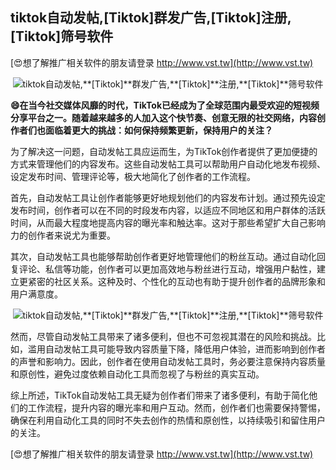 ## **tiktok自动发帖,**[Tiktok]**群发广告,**[Tiktok]**注册,**[Tiktok]**筛号软件**

[😍想了解推广相关软件的朋友请登录 http://www.vst.tw](http://www.vst.tw)

 <center><img src="https://vst.tw/MP4/tuiguang/png/7.png" alt="tiktok自动发帖,**[Tiktok]**群发广告,**[Tiktok]**注册,**[Tiktok]**筛号软件"></center>

**😄在当今社交媒体风靡的时代，TikTok已经成为了全球范围内最受欢迎的短视频分享平台之一。随着越来越多的人加入这个快节奏、创意无限的社交网络，内容创作者们也面临着更大的挑战：如何保持频繁更新，保持用户的关注？**

为了解决这一问题，自动发帖工具应运而生，为TikTok创作者提供了更加便捷的方式来管理他们的内容发布。这些自动发帖工具可以帮助用户自动化地发布视频、设定发布时间、管理评论等，极大地简化了创作者的工作流程。

首先，自动发帖工具让创作者能够更好地规划他们的内容发布计划。通过预先设定发布时间，创作者可以在不同的时段发布内容，以适应不同地区和用户群体的活跃时间，从而最大程度地提高内容的曝光率和触达率。这对于那些希望扩大自己影响力的创作者来说尤为重要。

其次，自动发帖工具也能够帮助创作者更好地管理他们的粉丝互动。通过自动化回复评论、私信等功能，创作者可以更加高效地与粉丝进行互动，增强用户黏性，建立更紧密的社区关系。这种及时、个性化的互动也有助于提升创作者的品牌形象和用户满意度。

 <center><img src="https://vst.tw/MP4/tuiguang/png/1.png" alt="tiktok自动发帖,**[Tiktok]**群发广告,**[Tiktok]**注册,**[Tiktok]**筛号软件"></center>

然而，尽管自动发帖工具带来了诸多便利，但也不可忽视其潜在的风险和挑战。比如，滥用自动发帖工具可能导致内容质量下降，降低用户体验，进而影响到创作者的声誉和影响力。因此，创作者在使用自动发帖工具时，务必要注意保持内容质量和原创性，避免过度依赖自动化工具而忽视了与粉丝的真实互动。

综上所述，TikTok自动发帖工具无疑为创作者们带来了诸多便利，有助于简化他们的工作流程，提升内容的曝光率和用户互动。然而，创作者们也需要保持警惕，确保在利用自动化工具的同时不失去创作的热情和原创性，以持续吸引和留住用户的关注。

[😍想了解推广相关软件的朋友请登录 http://www.vst.tw](http://www.vst.tw)



